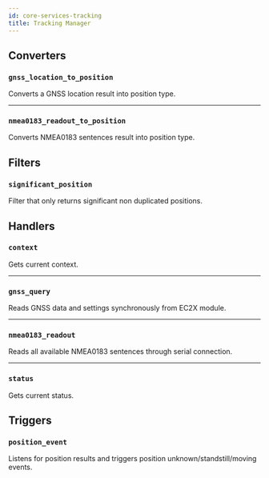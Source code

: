```yaml
---
id: core-services-tracking
title: Tracking Manager
---
```


## Converters
### `gnss_location_to_position`

Converts a GNSS location result into position type.


----
### `nmea0183_readout_to_position`

Converts NMEA0183 sentences result into position type.

## Filters
### `significant_position`

Filter that only returns significant non duplicated positions.

## Handlers
### `context`

Gets current context.


----
### `gnss_query`

Reads GNSS data and settings synchronously from EC2X module.


----
### `nmea0183_readout`

Reads all available NMEA0183 sentences through serial connection.


----
### `status`

Gets current status.

## Triggers
### `position_event`

Listens for position results and triggers position unknown/standstill/moving events.
